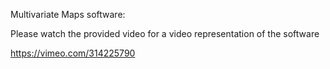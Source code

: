 Multivariate Maps software:

Please watch the provided video for a video representation of the software

https://vimeo.com/314225790
